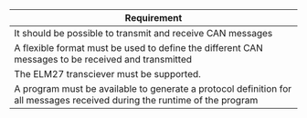


| Requirement |
|-------------|
| It should be possible to transmit and receive CAN messages |
| A flexible format must be used to define the different CAN messages to be received and transmitted |
| The ELM27 transciever must be supported. |
| A program must be available to generate a protocol definition for all messages received during the runtime of the program |